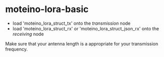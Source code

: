 # moteino-lora-basic

- load 'moteino_lora_struct_tx' onto the *transmission* node
- load 'moteino_lora_struct_rx' or 'moteino_lora_struct_json_rx' onto the *receiving* node

Make sure that your antenna length is a appropriate for your transmission frequency.


